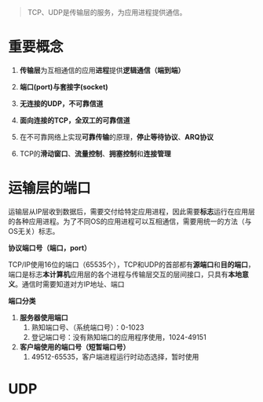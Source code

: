 > TCP、UDP是传输层的服务，为应用进程提供通信。

# 重要概念

1. **传输层**为互相通信的应用**进程**提供**逻辑通信（端到端）**

2. **端口\(port\)**与**套接字\(socket\)**

3. **无连接的UDP，不可靠信道**

4. **面向连接的TCP，全双工的可靠信道**

5. 在不可靠网络上实现**可靠传输**的原理，**停止等待协议**、**ARQ协议**

6. TCP的**滑动窗口**、**流量控制**、**拥塞控制**和**连接管理**

# 运输层的端口

运输层从IP层收到数据后，需要交付给特定应用进程，因此需要**标志**运行在应用层的各种应用进程。为了不同OS的应用进程可以互相通信，需要用统一的方法（与OS无关）标志。

**协议端口号（端口，port）**

TCP/IP使用16位的端口（65535个），TCP和UDP的首部都有**源端口**和**目的端口**，端口是标志**本计算机**应用层的各个进程与传输层交互的层间接口，只具有**本地意义**。通信时需要知道对方IP地址、端口

**端口分类**

1. **服务器使用端口**
   1. 熟知端口号、（系统端口号）：0-1023
   2. 登记端口号：没有熟知端口的应用程序使用，1024-49151
2. **客户端使用的端口号（短暂端口号）**
   1. 49512-65535，客户端进程运行时动态选择，暂时使用



# UDP



